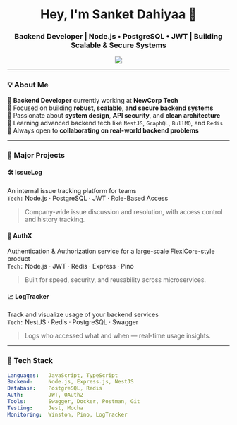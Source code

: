 <h1 align="center">Hey, I'm Sanket Dahiyaa 👋</h1>
<h3 align="center">Backend Developer | Node.js • PostgreSQL • JWT | Building Scalable & Secure Systems</h3>

<p align="center">
  <img src="https://readme-typing-svg.demolab.com/?lines=Backend+Engineer+%7C+Clean+Code+Lover;Building+APIs+%26+Microservices;Currently+Learning+NestJS+%7C+Redis+%7C+GraphQL&center=true&width=500&height=45" />
</p>

---

### 💡 About Me

🔹 **Backend Developer** currently working at **NewCorp Tech**  
🔹 Focused on building **robust, scalable, and secure backend systems**  
🔹 Passionate about **system design**, **API security**, and **clean architecture**  
🔹 Learning advanced backend tech like `NestJS`, `GraphQL`, `BullMQ`, and `Redis`  
🔹 Always open to **collaborating on real-world backend problems**

---

### 🚀 Major Projects

#### 🛠️ **IssueLog**  
An internal issue tracking platform for teams  
`Tech:` Node.js · PostgreSQL · JWT · Role-Based Access  
> Company-wide issue discussion and resolution, with access control and history tracking.

#### 🔐 **AuthX**  
Authentication & Authorization service for a large-scale FlexiCore-style product  
`Tech:` Node.js · JWT · Redis · Express · Pino  
> Built for speed, security, and reusability across microservices.

#### 📈 **LogTracker**  
Track and visualize usage of your backend services  
`Tech:` NestJS · Redis · PostgreSQL · Swagger  
> Logs who accessed what and when — real-time usage insights.

---

### 🧠 Tech Stack

```yaml
Languages:   JavaScript, TypeScript  
Backend:     Node.js, Express.js, NestJS  
Database:    PostgreSQL, Redis  
Auth:        JWT, OAuth2  
Tools:       Swagger, Docker, Postman, Git  
Testing:     Jest, Mocha  
Monitoring:  Winston, Pino, LogTracker  
